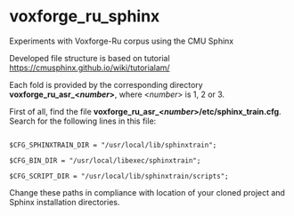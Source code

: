 # voxforge_ru_sphinx
Experiments with Voxforge-Ru corpus using the CMU Sphinx

Developed file structure is based on tutorial https://cmusphinx.github.io/wiki/tutorialam/

Each fold is provided by the corresponding directory **voxforge_ru_asr_<_number_>**, where <_number_> is 1, 2 or 3.

First of all, find the file **voxforge_ru_asr_<_number_>/etc/sphinx_train.cfg**. Search for the following lines in this file:

```$CFG_BASE_DIR = "/home/ivan_bondarenko/voxforge_ru_asr/voxforge_ru_asr_1";

$CFG_SPHINXTRAIN_DIR = "/usr/local/lib/sphinxtrain";

$CFG_BIN_DIR = "/usr/local/libexec/sphinxtrain";

$CFG_SCRIPT_DIR = "/usr/local/lib/sphinxtrain/scripts";
```

Change these paths in compliance with location of your cloned project and Sphinx installation directories.

